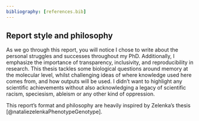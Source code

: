 ```yaml
---
bibliography: [references.bib]
---
```


## Report style and philosophy
As we go through this report, you will notice I chose to write about the personal struggles and successes throughout my PhD. Additionally, I emphasize the importance of transparency, inclusivity, and reproducibility in research. This thesis tackles some biological questions around memory at the molecular level, whilst challenging ideas of where knowledge used here comes from, and how outputs will be used. I didn’t want to highlight any scientific achievements without also acknowledging a legacy of scientific racism, speciesism, ableism or any other kind of oppression.

This report’s format and philosophy are heavily inspired by Zelenka’s thesis [@nataliezelenkaPhenotypeGenotype]. 
